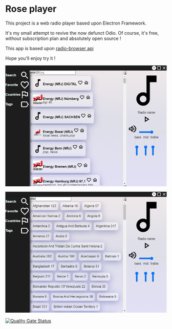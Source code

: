 # Rose player


This project is a web radio player based upon Electron Framework.
 
It's my small attempt to revive the now defunct Odio. Of course, it's free, without subscription plan and absolutely open source ! 

This app is based upon [radio-browser api](https://www.npmjs.com/package/radio-browser)

Hope you'll enjoy try it !


![Search](search.png)


![Countries](countries.png)

[![Quality Gate Status](https://sonarcloud.io/api/project_badges/measure?project=KhanFromChedum_RosePlayer&metric=alert_status)](https://sonarcloud.io/dashboard?id=KhanFromChedum_RosePlayer)
